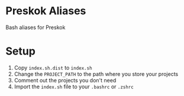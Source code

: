 # Preskok Aliases
Bash aliases for Preskok

# Setup
1. Copy `index.sh.dist` to `index.sh`
2. Change the `PROJECT_PATH` to the path where you store your projects
3. Comment out the projects you don't need
4. Import the `index.sh` file to your `.bashrc` or `.zshrc`
